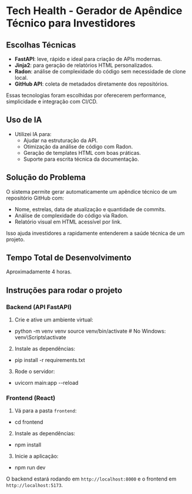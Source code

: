 #  Tech Health - Gerador de Apêndice Técnico para Investidores

##  Escolhas Técnicas

- **FastAPI**: leve, rápido e ideal para criação de APIs modernas.
- **Jinja2**: para geração de relatórios HTML personalizados.
- **Radon**: análise de complexidade do código sem necessidade de clone local.
- **GitHub API**: coleta de metadados diretamente dos repositórios.

Essas tecnologias foram escolhidas por oferecerem performance, simplicidade e integração com CI/CD.

## Uso de IA

- Utilizei IA para:
  - Ajudar na estruturação da API.
  - Otimização da análise de código com Radon.
  - Geração de templates HTML com boas práticas.
  - Suporte para escrita técnica da documentação.

##  Solução do Problema

O sistema permite gerar automaticamente um apêndice técnico de um repositório GitHub com:

- Nome, estrelas, data de atualização e quantidade de commits.
- Análise de complexidade do código via Radon.
- Relatório visual em HTML acessível por link.

Isso ajuda investidores a rapidamente entenderem a saúde técnica de um projeto.

## Tempo Total de Desenvolvimento

Aproximadamente 4 horas.

## Instruções para rodar o projeto

### Backend (API FastAPI)

1. Crie e ative um ambiente virtual:
  - python -m venv venv source venv/bin/activate # No Windows: venv\Scripts\activate

2. Instale as dependências:
  - pip install -r requirements.txt

3. Rode o servidor:
  - uvicorn main:app --reload
### Frontend (React)

1. Vá para a pasta `frontend`:
  - cd frontend

2. Instale as dependências:
  - npm install

3. Inicie a aplicação:
  - npm run dev

O backend estará rodando em `http://localhost:8000` e o frontend em `http://localhost:5173`.

